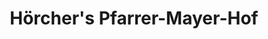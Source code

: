 ---
title: "Hörcher's Pfarrer-Mayer-Hof"
url: /widdern/hoerchers-pfarrer-mayer-hof/
shop: Hofladen
---